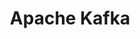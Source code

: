---
name: Apache Kafka
title: Apache Kafka
status: published
level: Intermédiaire
percentage: 65
sitemap: false
---